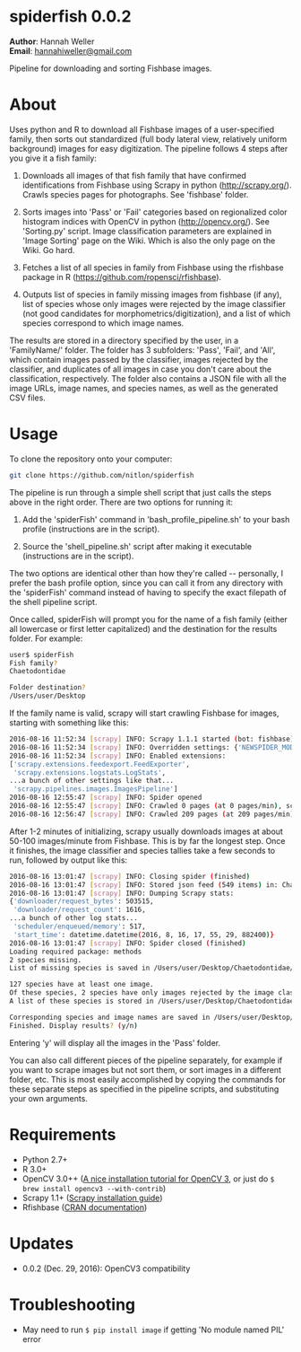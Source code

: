 # spiderfish 0.0.2
**Author**: Hannah Weller  
**Email**: hannahiweller@gmail.com

Pipeline for downloading and sorting Fishbase images.  

# About
Uses python and R to download all Fishbase images of a user-specified family,
then sorts out standardized (full body lateral view, relatively uniform background)
images for easy digitization. The pipeline follows 4 steps after you give it a fish family:

1) Downloads all images of that fish family that have confirmed identifications from Fishbase using Scrapy in python (http://scrapy.org/). Crawls species pages for photographs. See 'fishbase' folder.

2) Sorts images into 'Pass' or 'Fail' categories based on regionalized color histogram indices with OpenCV in python (http://opencv.org/). See 'Sorting.py' script. Image classification parameters are explained in 'Image Sorting' page on the Wiki. Which is also the only page on the Wiki. Go hard.

3) Fetches a list of all species in family from Fishbase using the rfishbase package in R (https://github.com/ropensci/rfishbase).

4) Outputs list of species in family missing images from fishbase (if any), list of species whose only images were rejected by the image classifier (not good candidates for morphometrics/digitization), and a list of which species correspond to which image names.

The results are stored in a directory specified by the user, in a 'FamilyName/' folder. The folder has 3 subfolders: 'Pass', 'Fail', and 'All', which contain images passed by the classifier, images rejected by the classifier, and duplicates of all images in case you don't care about the classification, respectively. The folder also contains a JSON file with all the image URLs, image names, and species names, as well as the generated CSV files.

# Usage

To clone the repository onto your computer:
```bash
git clone https://github.com/nitlon/spiderfish
```

The pipeline is run through a simple shell script that just calls the steps above in the right order. There are two options for running it:

1) Add the 'spiderFish' command in 'bash_profile_pipeline.sh' to your bash profile (instructions are in the script).

2) Source the 'shell_pipeline.sh' script after making it executable (instructions are in the script).

The two options are identical other than how they're called -- personally, I prefer the bash profile option, since you can call it from any directory with the 'spiderFish' command instead of having to specify the exact filepath of the shell pipeline script.

Once called, spiderFish will prompt you for the name of a fish family (either all lowercase or first letter capitalized) and the destination for the results folder. For example:
```bash
user$ spiderFish
Fish family?
Chaetodontidae

Folder destination?
/Users/user/Desktop
```
If the family name is valid, scrapy will start crawling Fishbase for images, starting with something like this:

```bash
2016-08-16 11:52:34 [scrapy] INFO: Scrapy 1.1.1 started (bot: fishbase)
2016-08-16 11:52:34 [scrapy] INFO: Overridden settings: {'NEWSPIDER_MODULE': 'fishbase.spiders', 'FEED_URI': 'banjosidae.json', 'LOG_LEVEL': 'INFO', 'SPIDER_MODULES': ['fishbase.spiders'], 'BOT_NAME': 'fishbase', 'LOG_STDOUT': True, 'ROBOTSTXT_OBEY': True, 'FEED_FORMAT': 'json'}
2016-08-16 11:52:34 [scrapy] INFO: Enabled extensions:
['scrapy.extensions.feedexport.FeedExporter',
 'scrapy.extensions.logstats.LogStats',
...a bunch of other settings like that...
 'scrapy.pipelines.images.ImagesPipeline']
2016-08-16 12:55:47 [scrapy] INFO: Spider opened
2016-08-16 12:55:47 [scrapy] INFO: Crawled 0 pages (at 0 pages/min), scraped 0 items (at 0 items/min)
2016-08-16 12:56:47 [scrapy] INFO: Crawled 209 pages (at 209 pages/min), scraped 80 items (at 80 items/min)
```
After 1-2 minutes of initializing, scrapy usually downloads images at about 50-100 images/minute from Fishbase. This is by far the longest step. Once it finishes, the image classifier and species tallies take a few seconds to run, followed by output like this:

```bash
2016-08-16 13:01:47 [scrapy] INFO: Closing spider (finished)
2016-08-16 13:01:47 [scrapy] INFO: Stored json feed (549 items) in: Chaetodontidae.json
2016-08-16 13:01:47 [scrapy] INFO: Dumping Scrapy stats:
{'downloader/request_bytes': 503515,
 'downloader/request_count': 1616,
...a bunch of other log stats...
 'scheduler/enqueued/memory': 517,
 'start_time': datetime.datetime(2016, 8, 16, 17, 55, 29, 882400)}
2016-08-16 13:01:47 [scrapy] INFO: Spider closed (finished)
Loading required package: methods
2 species missing.
List of missing species is saved in /Users/user/Desktop/Chaetodontidae/Chaetodontidae_missingPics.csv.

127 species have at least one image.
Of these species, 2 species have only images rejected by the image classifier.
A list of these species is stored in /Users/user/Desktop/Chaetodontidae_failOnly.csv.

Corresponding species and image names are saved in /Users/user/Desktop/Chaetodontidae_speciesURLs.csv.
Finished. Display results? (y/n)
```

Entering 'y' will display all the images in the 'Pass' folder.

You can also call different pieces of the pipeline separately, for example if you want to scrape images but not sort them, or sort images in a different folder, etc. This is most easily accomplished by copying the commands for these separate steps as specified in the pipeline scripts, and substituting your own arguments.

# Requirements
* Python 2.7+
* R 3.0+
* OpenCV 3.0++ ([A nice installation tutorial for OpenCV 3](http://www.pyimagesearch.com/2015/06/15/install-opencv-3-0-and-python-2-7-on-osx/), or just do `$ brew install opencv3 --with-contrib`)
* Scrapy 1.1+ ([Scrapy installation guide](http://doc.scrapy.org/en/latest/intro/install.html))
* Rfishbase ([CRAN documentation](https://cran.r-project.org/web/packages/rfishbase/rfishbase.pdf))

# Updates
* 0.0.2 (Dec. 29, 2016): OpenCV3 compatibility

# Troubleshooting
* May need to run `$ pip install image` if getting 'No module named PIL' error
